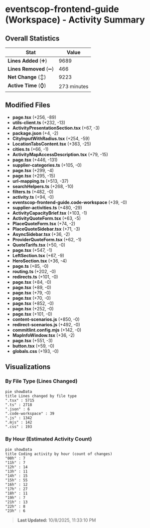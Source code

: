# eventscop-frontend-guide (Workspace) - Activity Summary 

## Overall Statistics

| Stat                   | Value                                                             |
| ---------------------- | ----------------------------------------------------------------- |
| **Lines Added** (➕)   | 9689                                          |
| **Lines Removed** (➖) | 466                                        |
| **Net Change** (↕)    | 9223                |
| **Active Time** (⌚)   | 273 minutes |


## Modified Files
- **page.tsx** (+256, -89)
- **utils-client.ts** (+232, -13)
- **ActivityPresentationSection.tsx** (+67, -3)
- **package.json** (+4, -2)
- **CityInputWithRadius.tsx** (+254, -59)
- **LocationTabsContent.tsx** (+363, -25)
- **cities.ts** (+66, -1)
- **ActivityMapAccessDescription.tsx** (+79, -15)
- **page.tsx** (+446, -131)
- **supplier-categories.ts** (+105, -0)
- **page.tsx** (+299, -4)
- **page.tsx** (+295, -15)
- **url-mapping.ts** (+513, -37)
- **searchHelpers.ts** (+268, -10)
- **filters.ts** (+482, -0)
- **activity.ts** (+94, -0)
- **eventscop-frontend-guide.code-workspace** (+39, -0)
- **supplier-activities.ts** (+480, -29)
- **ActivityCapacityBrief.tsx** (+103, -1)
- **ActivityQuoteForm.tsx** (+63, -5)
- **PlaceQuoteForm.tsx** (+74, -2)
- **PlaceQuoteSidebar.tsx** (+71, -3)
- **AsyncSidebar.tsx** (+36, -2)
- **ProviderQuoteForm.tsx** (+62, -1)
- **QuoteTarifs.tsx** (+50, -0)
- **page.tsx** (+547, -1)
- **LeftSection.tsx** (+67, -9)
- **HeroSection.tsx** (+36, -4)
- **page.ts** (+85, -0)
- **routing.ts** (+202, -0)
- **redirects.ts** (+101, -0)
- **page.tsx** (+84, -0)
- **page.tsx** (+89, -0)
- **page.tsx** (+79, -0)
- **page.tsx** (+70, -0)
- **page.tsx** (+852, -0)
- **page.tsx** (+252, -0)
- **page.tsx** (+101, -0)
- **content-scenarios.js** (+850, -0)
- **redirect-scenarios.js** (+492, -0)
- **commitlint.config.mjs** (+142, -0)
- **MapInfoWindow.tsx** (+36, -2)
- **page.tsx** (+551, -3)
- **button.tsx** (+59, -0)
- **globals.css** (+193, -0)

## Visualizations

### By File Type (Lines Changed)

```mermaid
pie showData
title Lines changed by file type
".tsx" : 5715
".ts" : 2718
".json" : 6
".code-workspace" : 39
".js" : 1342
".mjs" : 142
".css" : 193
```

### By Hour (Estimated Activity Count)

```mermaid
pie showData
title Coding activity by hour (count of changes)
"00h" : 7
"11h" : 7
"12h" : 14
"13h" : 11
"14h" : 15
"15h" : 55
"16h" : 12
"17h" : 27
"18h" : 11
"19h" : 7
"21h" : 13
"22h" : 8
"23h" : 6
```


> **Last Updated:** 10/8/2025, 11:33:10 PM
